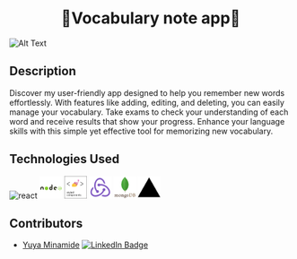 <h1 style="text-align: center;">
    📗Vocabulary note app📕
</h1>

<div align="center">

</div>

![Alt Text](public/vocabulary-note.gif)

## Description

Discover my user-friendly app designed to help you remember new words effortlessly. With features like adding, editing, and deleting, you can easily manage your vocabulary. Take exams to check your understanding of each word and receive results that show your progress. Enhance your language skills with this simple yet effective tool for memorizing new vocabulary.

## Technologies Used

<p align="left">
<img alt="react" src="https://img.icons8.com/office/40/undefined/react.png" width="40" height="40"/>
 <img alt="nodejs" src="https://raw.githubusercontent.com/devicons/devicon/master/icons/nodejs/nodejs-original-wordmark.svg" width="40" height="40"/>
 <img alt="styled-components" src="./public/styled-components.png" height="40" width="40" />
 <img alt="redux-toolkit" src="./public/redux-toolkit.png" height="40" width="40" />
 <img alt="mongodb" src="./public/mongodb.png" height="40" width="40" />
 <img alt="vercel" src="./public/vercel.svg" height="40" width="40" />
</p>

## Contributors

-   [Yuya Minamide](https://github.com/yuya-minamide)
    [![LinkedIn Badge](https://img.shields.io/badge/LinkedIn-Profile-informational?style=flat&logo=linkedin&logoColor=white&color=0D76A8)](https://www.linkedin.com/in/yuya-minamide/)
